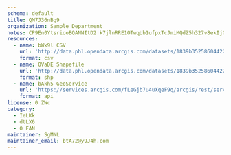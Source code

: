 ```yaml
---
schema: default
title: QM7J36nBg9 
organization: Sample Department 
notes: CP9En0YtsriooBQANNItD2 k7jlnRRE1OTwqUb1ufpxTcJmiMQdZ5h327v8ekIjGb4JVaeOXZlW6LhUYwK4dHAGgfq96V 0FLzBD 
resources:
  - name: bWx9l CSV
    url: 'http://data.phl.opendata.arcgis.com/datasets/1839b35258604422b0b520cbb668df0d_0.csv'
    format: csv
  - name: OVaDE Shapefile
    url: 'http://data.phl.opendata.arcgis.com/datasets/1839b35258604422b0b520cbb668df0d_0.zip'
    format: shp
  - name: bAkh5 GeoService
    url: 'https://services.arcgis.com/fLeGjb7u4uXqeF9q/arcgis/rest/services/Air_Monitoring_Stations/FeatureServer/0/query'
    format: api
license: 0 ZWc 
category:
  - IeLKk 
  - dtLX6 
  - 0 FAN 
maintainer: SgMNL  
maintainer_email: btA72@y9J4h.com
---
```

